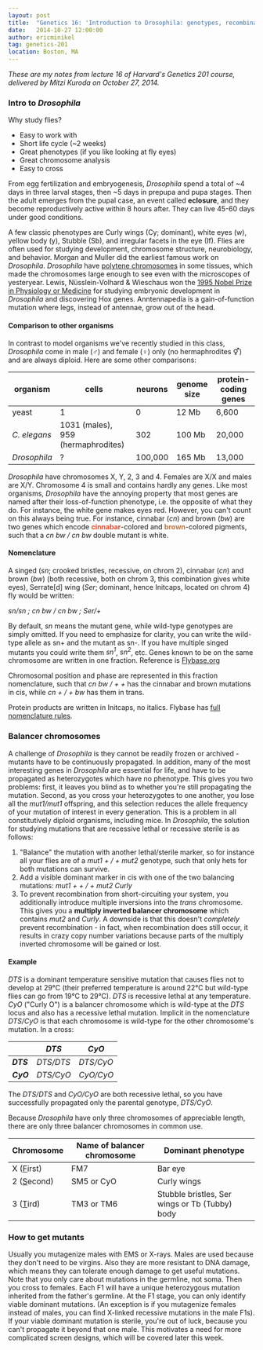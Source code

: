 ```yaml
---
layout: post
title:  "Genetics 16: 'Introduction to Drosophila: genotypes, recombination and balancer chromosomes'"
date:   2014-10-27 12:00:00
author: ericminikel
tag: genetics-201
location: Boston, MA
---
```


*These are my notes from lecture 16 of Harvard's Genetics 201 course, delivered by Mitzi Kuroda on October 27, 2014.*

### Intro to *Drosophila*

Why study flies?

+ Easy to work with
+ Short life cycle (~2 weeks)
+ Great phenotypes (if you like looking at fly eyes)
+ Great chromosome analysis
+ Easy to cross

From egg fertilization and embryogenesis, *Drosophila* spend a total of ~4 days in three larval stages, then ~5 days in prepupa and pupa stages. Then the adult emerges from the pupal case, an event called **eclosure**, and they become reproductively active within 8 hours after. They can live 45-60 days under good conditions.

A few classic phenotypes are Curly wings (Cy; dominant), white eyes (w), yellow body (y), Stubble (Sb), and irregular facets in the eye (If). Flies are often used for studying development, chromosome structure, neurobiology, and behavior. Morgan and Muller did the earliest famous work on *Drosophila*. *Drosophila* have [polytene chromosomes](http://en.wikipedia.org/wiki/Polytene_chromosome) in some tissues, which made the chromosomes large enough to see even with the microscopes of yesteryear. Lewis, N&uuml;sslein-Volhard & Wieschaus won the [1995 Nobel Prize in Physiology or Medicine](http://www.nobelprize.org/nobel_prizes/medicine/laureates/1995/) for studying embryonic development in *Drosophila* and discovering Hox genes. Anntennapedia is a gain-of-function mutation where legs, instead of antennae, grow out of the head.

#### Comparison to other organisms

In contrast to model organisms we've recently studied in this class, *Drosophila* come in male (&#x2642;) and female (&#x2640;) only (no hermaphrodites &#x26A5;) and are always diploid. Here are some other comparisons:

| organism | cells | neurons | genome size | protein-coding genes |
| -------- | ----- | ------- | ----------- | -------------------- |
| yeast | 1 | 0 | 12 Mb | 6,600 |
| *C. elegans* | 1031 (males), 959 (hermaphrodites) | 302 | 100 Mb | 20,000 |
| *Drosophila* | ? | 100,000 | 165 Mb | 13,000 |

*Drosophila* have chromosomes X, Y, 2, 3 and 4. Females are X/X and males are X/Y. Chromosome 4 is small and contains hardly any genes. Like most organisms, *Drosophila* have the annoying property that most genes are named after their loss-of-function phenotype, i.e. the opposite of what they do. For instance, the white gene makes eyes red. However, you can't count on this always being true. For instance, cinnabar (*cn*) and brown (*bw*) are two genes which encode <span style='color: #E44D2E; font-weight: bold;'>cinnabar</span>-colored and <span style='color: #BC7642; font-weight: bold;'>brown</span>-colored pigments, such that a *cn bw / cn bw* double mutant is white.

#### Nomenclature

A singed (*sn*; crooked bristles, recessive, on chrom 2), cinnabar (*cn*) and brown (*bw*) (both recessive, both on chrom 3, this combination gives white eyes), Serrate\[d\] wing (*Ser*; dominant, hence Initcaps, located on chrom 4) fly would be written:

*sn/sn ; cn bw / cn bw ; Ser/+*

By default, *sn* means the mutant gene, while wild-type genotypes are simply omitted. If you need to emphasize for clarity, you can write the wild-type allele as sn+ and the mutant as sn-. If you have multiple singed mutants you could write them <i>sn<sup>1</sup></i>, <i>sn<sup>2</sup></i>, etc. Genes known to be on the same chromosome are written in one fraction. Reference is [Flybase.org](http://flybase.org)

Chromosomal position and phase are represented in this fraction nomenclature, such that *cn bw / + +* has the cinnabar and brown mutations in cis, while *cn + / + bw* has them in trans.

Protein products are written in Initcaps, no italics. Flybase has [full nomenclature rules](http://flybase.org/static_pages/docs/nomenclature/nomenclature3.html).

### Balancer chromosomes

A challenge of *Drosophila* is they cannot be readily frozen or archived - mutants have to be continuously propagated. In addition, many of the most interesting genes in *Drosophila* are essential for life, and have to be propagated as heterozygotes which have no phenotype. This gives you two problems: first, it leaves you blind as to whether you're still propagating the mutation. Second, as you cross your heterozygotes to one another, you lose all the *mut1/mut1* offspring, and this selection reduces the allele frequency of your mutation of interest in every generation. This is a problem in all constitutively diploid organisms, including mice. In *Drosophila*, the solution for studying mutations that are recessive lethal or recessive sterile is as follows:

1. "Balance" the mutation with another lethal/sterile marker, so for instance all your flies are of a *mut1 + / + mut2* genotype, such that only hets for both mutations can survive.
2. Add a visible dominant marker in cis with one of the two balancing mutations: *mut1 + + / + mut2 Curly*
3. To prevent recombination from short-circuiting your system, you additionally introduce multiple inversions into the *trans* chromosome. This gives you a **multiply inverted balancer chromosome** which contains *mut2* and *Curly*. A downside is that this doesn't *completely* prevent recombination - in fact, when recombination does still occur, it results in crazy copy number variations because parts of the multiply inverted chromosome will be gained or lost.

#### Example

*DTS* is a dominant temperature sensitive mutation that causes flies not to develop at 29&deg;C (their preferred temperature is around 22&deg;C but wild-type flies can go from 19&deg;C to 29&deg;C). *DTS* is recessive lethal at any temperature. *CyO* ("Curly O") is a balancer chromosome which is wild-type at the *DTS* locus and also has a recessive lethal mutation. Implicit in the nomenclature *DTS/CyO* is that each chromosome is wild-type for the other chromosome's mutation. In a cross:

|       | *DTS* | *CyO* |
| ----- | --------- | --------- |
| <b><i>DTS</b></i> | *DTS/DTS* | *DTS/CyO* |
| <b><i>CyO</b></i> | *DTS/CyO* | *CyO/CyO* |

The *DTS/DTS* and *CyO/CyO* are both recessive lethal, so you have successfully propagated only the parental genotype, *DTS/CyO*.

Because *Drosophila* have only three chromosomes of appreciable length, there are only three balancer chromosomes in common use.

| Chromosome | Name of balancer chromosome | Dominant phenotype |
| ---- | ---- | ---- |
| X (<u>F</u>irst) | FM7 | Bar eye |
| 2 (<u>S</u>econd) | SM5 or CyO | Curly wings |
| 3 (<u>T</u>ird) | TM3 or TM6 | Stubble bristles, Ser wings or Tb (Tubby) body |

### How to get mutants

Usually you mutagenize males with EMS or X-rays. Males are used because they don't need to be virgins. Also they are more resistant to DNA damage, which means they can tolerate enough damage to get useful mutations. Note that you only care about mutations in the germline, not soma. Then you cross to females. Each F1 will have a unique heterozygous mutation inherited from the father's germline. At the F1 stage, you can only identify viable dominant mutations. (An exception is if you mutagenize females instead of males, you can find X-linked recessive mutations in the male F1s). If your viable dominant mutation is sterile, you're out of luck, because you can't propagate it beyond that one male. This motivates a need for more complicated screen designs, which will be covered later this week.
